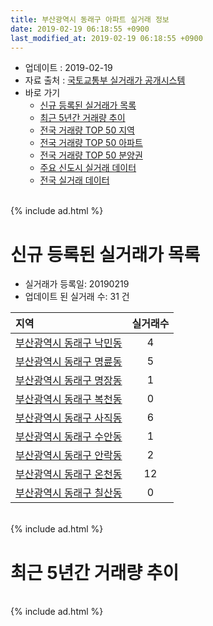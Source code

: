 ```yaml
---
title: 부산광역시 동래구 아파트 실거래 정보
date: 2019-02-19 06:18:55 +0900
last_modified_at: 2019-02-19 06:18:55 +0900
---
```


* 업데이트 : 2019-02-19
* 자료 출처 : [국토교통부 실거래가 공개시스템](http://rt.molit.go.kr)
* 바로 가기
    * [신규 등록된 실거래가 목록](#신규-등록된-실거래가-목록)
    * [최근 5년간 거래량 추이](#최근-5년간-거래량-추이)
    * [전국 거래량 TOP 50 지역](https://inasie.github.io/apt-trade-info/최근-3개월-전국에서-가장-거래가-많이-발생한-지역)
    * [전국 거래량 TOP 50 아파트](https://inasie.github.io/apt-trade-info/최근-3개월-전국에서-가장-거래가-많이-발생한-아파트)
    * [전국 거래량 TOP 50 분양권](https://inasie.github.io/apt-trade-info/최근-3개월-전국에서-가장-거래가-많이-발생한-분양권)
    * [주요 신도시 실거래 데이터](https://inasie.github.io/apt-trade-info/주요-신도시)
    * [전국 실거래 데이터](https://inasie.github.io/apt-trade-info/전국)

<br>
{% include ad.html %}
<br>

# 신규 등록된 실거래가 목록
* 실거래가 등록일: 20190219
* 업데이트 된 실거래 수: 31 건


|지역|실거래수|
|:---|:---:|
|[부산광역시 동래구 낙민동](https://inasie.github.io/apt-trade-info/부산광역시-동래구-낙민동)|4|
|[부산광역시 동래구 명륜동](https://inasie.github.io/apt-trade-info/부산광역시-동래구-명륜동)|5|
|[부산광역시 동래구 명장동](https://inasie.github.io/apt-trade-info/부산광역시-동래구-명장동)|1|
|[부산광역시 동래구 복천동](https://inasie.github.io/apt-trade-info/부산광역시-동래구-복천동)|0|
|[부산광역시 동래구 사직동](https://inasie.github.io/apt-trade-info/부산광역시-동래구-사직동)|6|
|[부산광역시 동래구 수안동](https://inasie.github.io/apt-trade-info/부산광역시-동래구-수안동)|1|
|[부산광역시 동래구 안락동](https://inasie.github.io/apt-trade-info/부산광역시-동래구-안락동)|2|
|[부산광역시 동래구 온천동](https://inasie.github.io/apt-trade-info/부산광역시-동래구-온천동)|12|
|[부산광역시 동래구 칠산동](https://inasie.github.io/apt-trade-info/부산광역시-동래구-칠산동)|0|


<br>
{% include ad.html %}
<br>

# 최근 5년간 거래량 추이


<div style="width:100%;">
    <canvas id="deal_progress" height="200"></canvas>
</div>

<script>
new Chart(document.getElementById("deal_progress"), {
    type: 'line',
    data: {
        labels: ['201402','201403','201404','201405','201406','201407','201408','201409','201410','201411','201412','201501','201502','201503','201504','201505','201506','201507','201508','201509','201510','201511','201512','201601','201602','201603','201604','201605','201606','201607','201608','201609','201610','201611','201612','201701','201702','201703','201704','201705','201706','201707','201708','201709','201710','201711','201712','201801','201802','201803','201804','201805','201806','201807','201808','201809','201810','201811','201812','201901','201902'],
        datasets: [{
            label: '매매',
            pointRadius: 1,
            data: [338, 425, 280, 290, 259, 244, 268, 340, 396, 338, 355, 421, 293, 589, 472, 398, 376, 336, 278, 319, 473, 370, 250, 192, 182, 300, 323, 287, 321, 349, 372, 457, 567, 377, 286, 181, 273, 298, 276, 331, 325, 260, 196, 178, 168, 168, 126, 237, 212, 317, 143, 187, 180, 145, 192, 181, 193, 172, 124, 113, 18],
            borderColor: "rgba(255, 201, 14, 1)",
            backgroundColor: "rgba(255, 201, 14, 0.5)",
            fill: false,
            lineTension: 0
        },{
            label: '전월세',
            pointRadius: 1,
            data: [202, 198, 149, 175, 132, 135, 140, 144, 172, 170, 197, 170, 158, 200, 180, 196, 199, 172, 183, 223, 291, 246, 322, 281, 193, 214, 175, 177, 152, 177, 168, 191, 244, 218, 216, 238, 269, 237, 183, 190, 172, 223, 176, 216, 157, 222, 200, 218, 209, 295, 229, 211, 201, 218, 195, 161, 226, 220, 177, 159, 43],
            borderColor: "rgba(0, 141, 185, 1)",
            backgroundColor: "rgba(0, 141, 185, 0.5)",
            fill: false,
            lineTension: 0
        }
        ]
    },
    options: {
        responsive: true,
        title: {
            display: false
        },
        tooltips: {
            mode: 'index',
            intersect: false
        },
        hover: {
            mode: 'nearest',
            intersect: true
        },
        scales: {
            xAxes: [{
                display: true,
                scaleLabel: {
                    display: true,
                    labelString: '년/월'
                }
            }],
            yAxes: [{
                display: true,
                ticks: {
                    suggestedMin: 0,
                },
                scaleLabel: {
                    display: true,
                    labelString: '실거래 수'
                }
            }]
        }
    }
});

</script>


<br>
{% include ad.html %}
<br>

